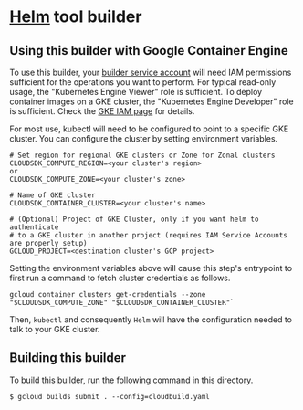 # [Helm](https://docs.helm.sh/) tool builder

## Using this builder with Google Container Engine

To use this builder, your
[builder service account](https://cloud.google.com/container-builder/docs/how-to/service-account-permissions)
will need IAM permissions sufficient for the operations you want to perform. For
typical read-only usage, the "Kubernetes Engine Viewer" role is sufficient. To
deploy container images on a GKE cluster, the "Kubernetes Engine Developer" role
is sufficient. Check the
[GKE IAM page](https://cloud.google.com/container-engine/docs/iam-integration)
for details.

For most use, kubectl will need to be configured to point to a specific GKE
cluster. You can configure the cluster by setting environment variables.

    # Set region for regional GKE clusters or Zone for Zonal clusters
    CLOUDSDK_COMPUTE_REGION=<your cluster's region>
    or
    CLOUDSDK_COMPUTE_ZONE=<your cluster's zone>

    # Name of GKE cluster
    CLOUDSDK_CONTAINER_CLUSTER=<your cluster's name>

    # (Optional) Project of GKE Cluster, only if you want helm to authenticate
    # to a GKE cluster in another project (requires IAM Service Accounts are properly setup)
    GCLOUD_PROJECT=<destination cluster's GCP project>

Setting the environment variables above will cause this step's entrypoint to
first run a command to fetch cluster credentials as follows.

    gcloud container clusters get-credentials --zone "$CLOUDSDK_COMPUTE_ZONE" "$CLOUDSDK_CONTAINER_CLUSTER"`

Then, `kubectl` and consequently `Helm` will have the configuration needed to talk to your GKE cluster.

## Building this builder

To build this builder, run the following command in this directory.

    $ gcloud builds submit . --config=cloudbuild.yaml
